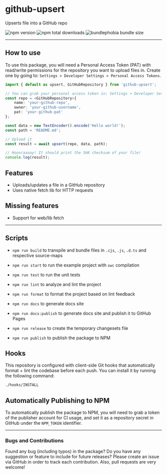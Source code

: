 # github-upsert

Upserts file into a GitHub repo

![npm version](https://badgen.net/npm/v/@web-pacotes/github-upsert) ![npm total downloads](https://badgen.net/npm/dt/@web-pacotes/github-upsert) ![bundlephobia bundle size](https://badgen.net/bundlephobia/min/@web-pacotes/github-upsert)

---

## How to use

To use this package, you will need a Personal Access Token (PAT) with read/write permissions for the repository you want to upload files in. Create one by going to: `Settings > Developer Settings > Personal Access Tokens`.

```typescript
import { default as upsert, GitHubRepository } from 'github-upsert';

// You can grab your personal access token in: Settings > Developer Settings > Personal Access Tokens
const repo = <GitHubRepository>{
	name: 'your-github-repo',
	owner: 'your-github-username',
	pat: 'your-github-pat'
};

const data = new TextEncoder().encode('Hello world!');
const path = 'README.md';

// Upload it
const result = await upsert(repo, data, path);

// Hoooraaaay! It should print the SHA checksum of your file!
console.log(result);
```

## Features

- Uploads/updates a file in a GitHub repository
- Uses native fetch lib for HTTP requests

## Missing features

- Support for web/lib fetch

---

## Scripts

- `npm run build` to transpile and bundle files in `.cjs`, `.js`, `.d.ts` and respective source-maps
- `npm run start` to run the example project with `swc` compilation

- `npm run test` to run the unit tests
- `npm run lint` to analyze and lint the project
- `npm run format` to format the project based on lint feedback

- `npm run docs` to generate docs site
- `npm run docs:publish` to generate docs site and publish it to GitHub Pages

- `npm run release` to create the temporary changesets file
- `npm run publish` to publish the package to NPM

## Hooks

This repository is configured with client-side Git hooks that automatically format + lint the codebase before each push. You can install it by running the following command:

```bash
./hooks/INSTALL
```

## Automatically Publishing to NPM

To automatically publish the package to NPM, you will need to grab a token of the publisher account for CI usage, and set it as a repository secret in GitHub under the `NPM_TOKEN` identifier.

---

### Bugs and Contributions

Found any bug (including typos) in the package? Do you have any suggestion
or feature to include for future releases? Please create an issue via
GitHub in order to track each contribution. Also, pull requests are very
welcome!
